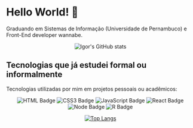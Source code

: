 # Hello World! 👋

<p>Graduando em Sistemas de Informação (Universidade de Pernambuco) e Front-End developer wannabe.</p>
<div align="center">

![Igor's GitHub stats](https://github-readme-stats.vercel.app/api?username=igormath&count_private=true&show_icons=true&theme=radical)
</div>

## Tecnologias que já estudei formal ou informalmente

<p>Tecnologias utilizadas por mim em projetos pessoais ou acadêmicos:</p>

<div align="center">

![HTML Badge](https://img.shields.io/badge/HTML5-E34F26?style=for-the-badge&logo=html5&logoColor=white) ![CSS3 Badge](https://img.shields.io/badge/CSS3-1572B6?style=for-the-badge&logo=css3&logoColor=white) ![JavaScript Badge](https://img.shields.io/badge/JavaScript-F7DF1E?style=for-the-badge&logo=javascript&logoColor=black) ![React Badge](https://img.shields.io/badge/React-20232A?style=for-the-badge&logo=react&logoColor=61DAFB) ![Node Badge](https://img.shields.io/badge/Node.js-43853D?style=for-the-badge&logo=node.js&logoColor=white) ![R Badge](https://img.shields.io/badge/R-276DC3?style=for-the-badge&logo=r&logoColor=white)

[![Top Langs](https://github-readme-stats.vercel.app/api/top-langs/?username=igormath&layout=compact&exclude_repo=mercado-de-capitais)](https://github.com/anuraghazra/github-readme-stats)
</div>
